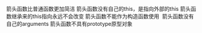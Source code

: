 箭头函数比普通函数更加简洁
箭头函数没有自己的this，是指向外部的this
箭头函数继承来的this指向永远不会改变
箭头函数不能作为构造函数使用 
箭头函数没有自己的arguments
箭头函数不具有prototype原型对象
